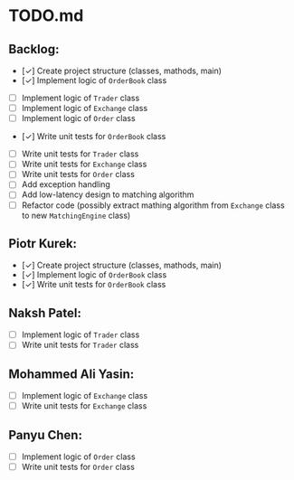 # TODO.md

## Backlog:
- [✓] Create project structure (classes, mathods, main)
- [✓] Implement logic of `OrderBook` class
- [ ] Implement logic of `Trader` class 
- [ ] Implement logic of `Exchange` class  
- [ ] Implement logic of `Order` class
- [✓] Write unit tests for `OrderBook` class
- [ ] Write unit tests for `Trader` class
- [ ] Write unit tests for `Exchange` class
- [ ] Write unit tests for `Order` class
- [ ] Add exception handling
- [ ] Add low-latency design to matching algorithm
- [ ] Refactor code (possibly extract mathing algorithm from `Exchange` class to new `MatchingEngine` class)

## Piotr Kurek:
- [✓] Create project structure (classes, mathods, main)
- [✓] Implement logic of `OrderBook` class
- [✓] Write unit tests for `OrderBook` class


## Naksh Patel:
- [ ] Implement logic of `Trader` class
- [ ] Write unit tests for `Trader` class

## Mohammed Ali Yasin:
- [ ] Implement logic of `Exchange` class
- [ ] Write unit tests for `Exchange` class

## Panyu Chen:
- [ ] Implement logic of `Order` class
- [ ] Write unit tests for `Order` class